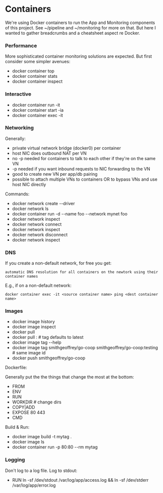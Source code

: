 # Containers 

We're using Docker containers to run the App and Monitoring components of this project.  See ~/pipeline and ~/monitoring for more on that.  But here I wanted to gather breadcrumbs and a cheatsheet aspect re Docker.

### Performance 

More sophisticated container monitoring solutions are expected.  But first consider some simpler avenues:

- docker container top
- docker container stats
- docker container inspect

### Interactive

- docker container run -it 
- docker container start -ia 
- docker container exec -it 

### Networking

Generally:

- private virtual network bridge (docker0) per container
- host NIC does outbound NAT per VN
- no -p needed for containers to talk to each other if they're on the same VN
- -p needed if you want inbound requests to NIC forwarding to the VN
- good to create new VN per app/db pairing
- possible to attach multiple VNs to containers OR to bypass VNs and use host NIC directly

Commands:

- docker network create --driver
- docker network ls
- docker container run -d --name foo --network mynet foo
- docker network inspect
- docker network connect <net id> <host id>
- docker network inspect
- docker network disconnect <net id> <host id>
- docker network inspect

### DNS

If you create a non-default network, for free you get: 

    automatic DNS resolution for all containers on the newtork using their container names

E.g., if on a non-default network:

    docker container exec -it <source container name> ping <dest container name>

### Images

- docker image history
- docker image inspect
- docker pull <repo>
- docker pull <repo>:<tag> # tag defaults to latest
- docker image tag --help
- docker image tag smithgeoffrey/go-coop smithgeoffrey/go-coop:testing # same image id
- docker push smithgeoffrey/go-coop

Dockerfile:

Generally put the the things that change the most at the bottom:

- FROM
- ENV
- RUN
- WORKDIR # change dirs
- COPY|ADD
- EXPOSE 80 443
- CMD

Build & Run:

- docker image build -t mytag .
- docker image ls
- docker container run -p 80:80 --rm mytag


### Logging

Don't log to a log file.  Log to stdout:

- RUN ln -sf /dev/stdout /var/log/app/access.log && ln -sf /dev/stderr /var/log/app/error.log

